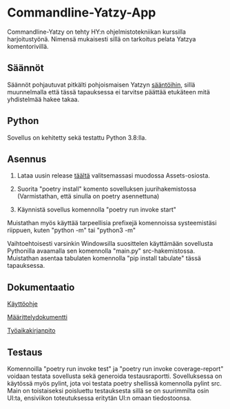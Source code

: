 # Commandline-Yatzy-App
 
 Commandline-Yatzy on tehty HY:n ohjelmistotekniikan kurssilla harjoitustyönä. Nimensä mukaisesti sillä on tarkoitus pelata Yatzya komentorivillä.


## Säännöt

Säännöt pohjautuvat pitkälti pohjoismaisen Yatzyn [sääntöihin](https://fi.wikipedia.org/wiki/Yatzy), sillä muunnelmalla että tässä tapauksessa ei tarvitse päättää etukäteen mitä yhdistelmää hakee takaa.


## Python

Sovellus on kehitetty sekä testattu Python 3.8:lla.


## Asennus

1. Lataa uusin release [täältä](https://github.com/JVS23/ot-harjoitustyo/releases) valitsemassasi muodossa Assets-osiosta.

2. Suorita "poetry install" komento sovelluksen juurihakemistossa (Varmistathan, että sinulla on poetry asennettuna)

3. Käynnistä sovellus komennolla "poetry run invoke start"

Muistathan myös käyttää tarpeellisia prefixejä komennoissa systeemistäsi riippuen, kuten "python -m" tai "python3 -m"

Vaihtoehtoisesti varsinkin Windowsilla suosittelen käyttämään sovellusta Pythonilla
avaamalla sen komennolla "main.py" src-hakemistossa. Muistathan asentaa tabulaten komennolla "pip install tabulate" tässä tapauksessa.


## Dokumentaatio 

[Käyttöohje](https://github.com/JVS23/ot-harjoitustyo/blob/master/Yatzy-app/dokumentaatio/kayttoohje.MD)

[Määrittelydokumentti](https://github.com/JVS23/ot-harjoitustyo/blob/master/Yatzy-app/dokumentaatio/vaatimusmaarittely.MD)

[Työaikakirjanpito](https://github.com/JVS23/ot-harjoitustyo/blob/master/Yatzy-app/dokumentaatio/tyoaikakirjanpito.MD)


## Testaus 

Komennoilla "poetry run invoke test" ja "poetry run invoke coverage-report"
voidaan testata sovellusta sekä generoida testausraportti.
Sovelluksessa on käytössä myös pylint, jota voi testata poetry shellissä komennolla pylint src. 
Main on toistaiseksi poisluettu testauksesta sillä se on suurimmilta osin UI:ta, ensiviikon toteutuksessa eritytän UI:n omaan tiedostoonsa.
